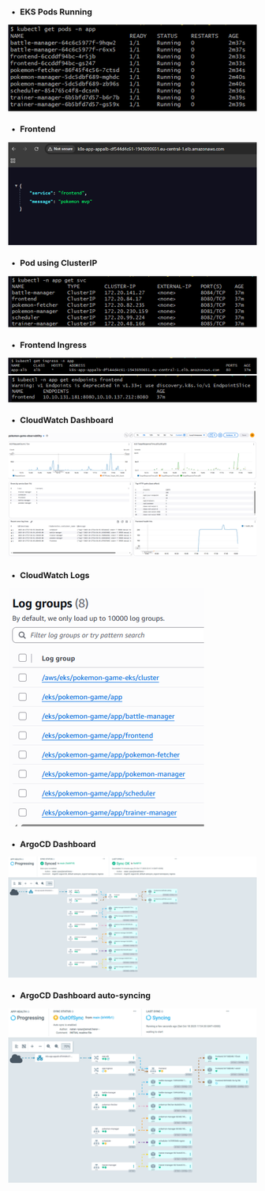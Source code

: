 - ### EKS Pods Running
![EKS Pods Running](./media/ekspods.png)
- ### Frontend
![Frontend](./media/frontend.png)
- ### Pod using ClusterIP
![Pod to Pod](./media/servicesforpods.png)
- ### Frontend Ingress
![Frontend as single point of entry](./media/frontendingress.png)
![Frontend as single point of entry](./media/frontendendpoint.png)
- ### CloudWatch Dashboard
![Dashborad1](./media/cloudwatchdashboard2TOP.png)
![Dashboard2](./media/cloudwatchdashboard1.png)
- ### CloudWatch Logs
![Logs](./media/cloudwatchlogsgroups.png)
- ### ArgoCD Dashboard
![ArgoCD](./media/argocddashboard.png)
- ### ArgoCD Dashboard auto-syncing
![ArgoCD sync](./media/syncinprogress.png)
